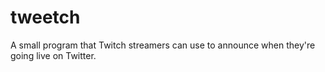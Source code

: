 # tweetch
A small program that Twitch streamers can use to announce when they're going live on Twitter.
